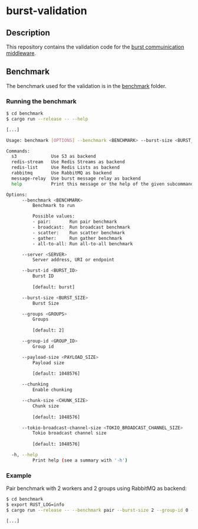 # burst-validation

## Description

This repository contains the validation code for the [burst commuinication middleware](https://github.com/CLOUDLAB-URV/burst-communication-middleware).

## Benchmark

The benchmark used for the validation is in the [benchmark](benchmark) folder.

### Running the benchmark

```bash
$ cd benchmark
$ cargo run --release -- --help

[...]

Usage: benchmark [OPTIONS] --benchmark <BENCHMARK> --burst-size <BURST_SIZE> --group-id <GROUP_ID> <COMMAND>

Commands:
  s3             Use S3 as backend
  redis-stream   Use Redis Streams as backend
  redis-list     Use Redis Lists as backend
  rabbitmq       Use RabbitMQ as backend
  message-relay  Use burst message relay as backend
  help           Print this message or the help of the given subcommand(s)

Options:
      --benchmark <BENCHMARK>
          Benchmark to run

          Possible values:
          - pair:       Run pair benchmark
          - broadcast:  Run broadcast benchmark
          - scatter:    Run scatter benchmark
          - gather:     Run gather benchmark
          - all-to-all: Run all-to-all benchmark

      --server <SERVER>
          Server address, URI or endpoint

      --burst-id <BURST_ID>
          Burst ID
          
          [default: burst]

      --burst-size <BURST_SIZE>
          Burst Size

      --groups <GROUPS>
          Groups
          
          [default: 2]

      --group-id <GROUP_ID>
          Group id

      --payload-size <PAYLOAD_SIZE>
          Payload size
          
          [default: 1048576]

      --chunking
          Enable chunking

      --chunk-size <CHUNK_SIZE>
          Chunk size
          
          [default: 1048576]

      --tokio-broadcast-channel-size <TOKIO_BROADCAST_CHANNEL_SIZE>
          Tokio broadcast channel size
          
          [default: 1048576]

  -h, --help
          Print help (see a summary with '-h')
```

### Example

Pair benchmark with 2 workers and 2 groups using RabbitMQ as backend:

```bash
$ cd benchmark
$ export RUST_LOG=info
$ cargo run --release -- --benchmark pair --burst-size 2 --group-id 0 --server "amqp://guest:guest@localhost:5672" rabbitmq & cargo run --release -- --benchmark pair --burst-size 2 --group-id 1 --server "amqp://guest:guest@localhost:5672" rabbitmq

[...]
```
